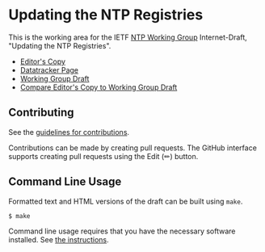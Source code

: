 # Updating the NTP Registries

This is the working area for the IETF [NTP Working Group](https://datatracker.ietf.org/wg/ntp/documents/) Internet-Draft, "Updating the NTP Registries".

* [Editor's Copy](https://richsalz.github.io/draft-rsalz-update-registries/#go.draft-ietf-ntp-update-registries.html)
* [Datatracker Page](https://datatracker.ietf.org/doc/draft-ietf-ntp-update-registries)
* [Working Group Draft](https://datatracker.ietf.org/doc/html/draft-ietf-ntp-update-registries)
* [Compare Editor's Copy to Working Group Draft](https://richsalz.github.io/draft-rsalz-update-registries/#go.draft-ietf-ntp-update-registries.diff)


## Contributing

See the
[guidelines for contributions](https://github.com/richsalz/draft-rsalz-update-registries/blob/main/CONTRIBUTING.md).

Contributions can be made by creating pull requests.
The GitHub interface supports creating pull requests using the Edit (✏) button.


## Command Line Usage

Formatted text and HTML versions of the draft can be built using `make`.

```sh
$ make
```

Command line usage requires that you have the necessary software installed.  See
[the instructions](https://github.com/martinthomson/i-d-template/blob/main/doc/SETUP.md).

